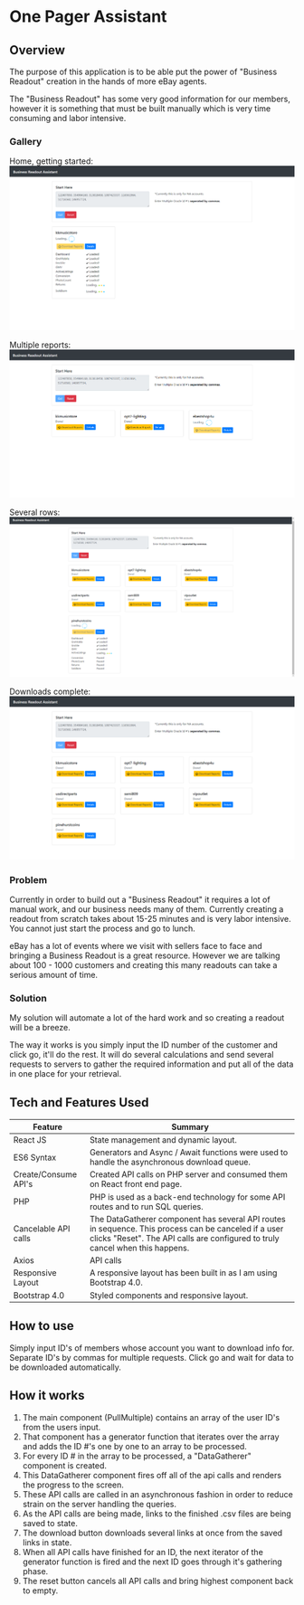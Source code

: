# One Pager Assistant

## Overview

The purpose of this application is to be able put the power of "Business Readout" creation in the hands of more eBay agents.

The "Business Readout" has some very good information for our members, however it is something that must be built manually which is very time consuming and labor intensive.

### Gallery

Home, getting started:
![Home Page View](./readmeAssets/main_screen_01.png "Home Page View")

Multiple reports:
![Home Page View](./readmeAssets/main_screen_02.png "Home Page View")

Several rows:
![Home Page View](./readmeAssets/main_screen_03.png "Home Page View")

Downloads complete:
![Home Page View](./readmeAssets/main_screen_04.png "Home Page View")

### Problem

Currently in order to build out a "Business Readout" it requires a lot of manual work, and our business needs many of them. Currently creating a readout from scratch takes about 15-25 minutes and is very labor intensive. You cannot just start the process and go to lunch.

eBay has a lot of events where we visit with sellers face to face and bringing a Business Readout is a great resource. However we are talking about 100 - 1000 customers and creating this many readouts can take a serious amount of time.

### Solution

My solution will automate a lot of the hard work and so creating a readout will be a breeze.

The way it works is you simply input the ID number of the customer and click go, it'll do the rest. It will do several calculations and send several requests to servers to gather the required information and put all of the data in one place for your retrieval.

## Tech and Features Used

| Feature | Summary |
|-|-|
| React JS | State management and dynamic layout. |
| ES6 Syntax | Generators and Async / Await functions were used to handle the asynchronous download queue. |
| Create/Consume API's | Created API calls on PHP server and consumed them on React front end page.  |
| PHP | PHP is used as a back-end technology for some API routes and to run SQL queries. |
| Cancelable API calls | The DataGatherer component has several API routes in sequence. This process can be canceled if a user clicks "Reset". The API calls are configured to truly cancel when this happens. |
| Axios | API calls  |
| Responsive Layout | A responsive layout has been built in as I am using Bootstrap 4.0. |
| Bootstrap 4.0 | Styled components and responsive layout. |

## How to use

Simply input ID's of members whose account you want to download info for. Separate ID's by commas for multiple requests. Click go and wait for data to be downloaded automatically.

## How it works

1. The main component (PullMultiple) contains an array of the user ID's from the users input.
2. That component has a generator function that iterates over the array and adds the ID #'s one by one to an array to be processed.
3. For every ID # in the array to be processed, a "DataGatherer" component is created.
4. This DataGatherer component fires off all of the api calls and renders the progress to the screen.
5. These API calls are called in an asynchronous fashion in order to reduce strain on the server handling the queries.
6. As the API calls are being made, links to the finished .csv files are being saved to state.
7. The download button downloads several links at once from the saved links in state.
8. When all API calls have finished for an ID, the next iterator of the generator function is fired and the next ID goes through it's gathering phase.
9. The reset button cancels all API calls and bring highest component back to empty.
